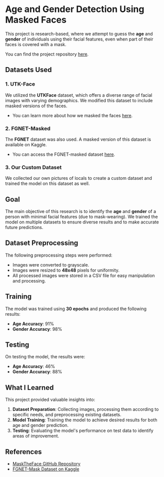# Age and Gender Detection Using Masked Faces

This project is research-based, where we attempt to guess the **age** and **gender** of individuals using their facial features, even when part of their faces is covered with a mask.

You can find the project repository [here](https://github.com/Vishnu30603/Age-and-Gender-Detection-).

## Datasets Used

### 1. UTK-Face
We utilized the **UTKFace** dataset, which offers a diverse range of facial images with varying demographics. We modified this dataset to include masked versions of the faces.
- You can learn more about how we masked the faces [here](https://github.com/aqeelanwar/MaskTheFace).

### 2. FGNET-Masked
The **FGNET** dataset was also used. A masked version of this dataset is available on Kaggle.
- You can access the FGNET-masked dataset [here](https://www.kaggle.com/datasets/vatsapatel09/fgnet-mask-dataset).

### 3. Our Custom Dataset
We collected our own pictures of locals to create a custom dataset and trained the model on this dataset as well.

## Goal

The main objective of this research is to identify the **age** and **gender** of a person with minimal facial features (due to mask-wearing). We trained the model on multiple datasets to ensure diverse results and to make accurate future predictions.

## Dataset Preprocessing

The following preprocessing steps were performed:
- Images were converted to grayscale.
- Images were resized to **48x48** pixels for uniformity.
- All processed images were stored in a CSV file for easy manipulation and processing.

## Training

The model was trained using **30 epochs** and produced the following results:

- **Age Accuracy**: 91%
- **Gender Accuracy**: 98%

## Testing

On testing the model, the results were:

- **Age Accuracy**: 46%
- **Gender Accuracy**: 88%

## What I Learned

This project provided valuable insights into:
1. **Dataset Preparation**: Collecting images, processing them according to specific needs, and preprocessing existing datasets.
2. **Model Training**: Training the model to achieve desired results for both age and gender prediction.
3. **Testing**: Evaluating the model's performance on test data to identify areas of improvement.

## References

- [MaskTheFace GitHub Repository](https://github.com/aqeelanwar/MaskTheFace)
- [FGNET-Mask Dataset on Kaggle](https://www.kaggle.com/datasets/vatsapatel09/fgnet-mask-dataset)
